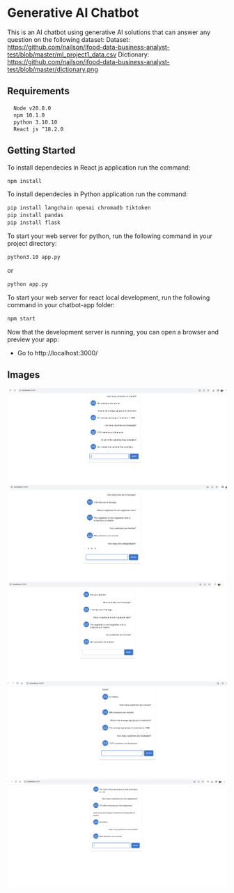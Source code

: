 # Generative AI Chatbot

This is an AI chatbot using generative AI solutions that can answer any question on the following dataset:
Dataset: https://github.com/nailson/ifood-data-business-analyst-test/blob/master/ml_project1_data.csv
Dictionary: https://github.com/nailson/ifood-data-business-analyst-test/blob/master/dictionary.png

## Requirements

```
  Node v20.8.0
  npm 10.1.0
  python 3.10.10
  React js ^18.2.0
```

## Getting Started

To install dependecies in React js application run the command:

```bash
npm install
```

To install dependecies in Python application run the command:

```bash
pip install langchain openai chromadb tiktoken
pip install pandas
pip install flask
```

To start your web server for python, run the following command in your project directory:

```bash
python3.10 app.py
```
or
```bash
python app.py
```

To start your web server for react local development, run the following command in your chatbot-app folder:

```bash
npm start
```

Now that the development server is running, you can open a browser and preview your app:

-   Go to http://localhost:3000/

## Images

![Screenshot](chatbot_1.png)
![Screenshot](chatbot_4.png)
![Screenshot](chatbot_5.png)
![Screenshot](chatbot_2.png)
![Screenshot](chatbot_3.png)



